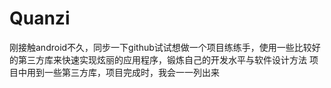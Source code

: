 Quanzi
======

刚接触android不久，同步一下github试试想做一个项目练练手，使用一些比较好的第三方库来快速实现炫丽的应用程序，锻炼自己的开发水平与软件设计方法
项目中用到一些第三方库，项目完成时，我会一一列出来


